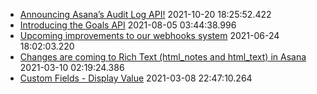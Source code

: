 * [Announcing Asana’s Audit Log API!](https://forum.asana.com/t/announcing-asana-s-audit-log-api) 2021-10-20 18:25:52.422 
* [Introducing the Goals API](https://forum.asana.com/t/introducing-the-goals-api) 2021-08-05 03:44:38.996 
* [Upcoming improvements to our webhooks system](https://forum.asana.com/t/upcoming-improvements-to-our-webhooks-system) 2021-06-24 18:02:03.220 
* [Changes are coming to Rich Text (html_notes and html_text) in Asana](https://forum.asana.com/t/changes-are-coming-to-rich-text-html-notes-and-html-text-in-asana) 2021-03-10 02:19:24.386 
* [Custom Fields - Display Value](https://forum.asana.com/t/custom-fields-display-value) 2021-03-08 22:47:10.264 
